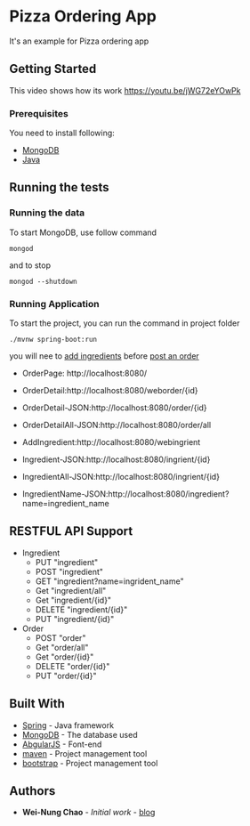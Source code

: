 
# Pizza Ordering App

It's an example for Pizza ordering app

## Getting Started

This video shows how its work
https://youtu.be/jWG72eYOwPk

### Prerequisites

You need to install following:

 - [MongoDB](https://www.mongodb.com/download-center)
 - [Java](https://java.com/download/)


## Running the tests

### Running the data

To start MongoDB, use follow command
```
mongod
```

and to stop

```
mongod --shutdown
```

### Running Application

To start the project, you can run the command in project folder

```
./mvnw spring-boot:run
```

you will nee to [add ingredients](http://localhost:8080/webingredient) before [post an order](http://localhost:8080/)

 - OrderPage: http://localhost:8080/
 - OrderDetail:http://localhost:8080/weborder/{id}
 - OrderDetail-JSON:http://localhost:8080/order/{id}
 - OrderDetailAll-JSON:http://localhost:8080/order/all
 
 - AddIngredient:http://localhost:8080/webingrient
 - Ingredient-JSON:http://localhost:8080/ingrient/{id}
 - IngredientAll-JSON:http://localhost:8080/ingrient/{id}
 - IngredientName-JSON:http://localhost:8080/ingredient?name=ingredient_name


## RESTFUL API Support

 

 - Ingredient
	 - PUT "ingredient"
	 - POST "ingredient"
	 - GET "ingredient?name=ingrident_name"
	 - Get "ingredient/all"
	 - Get "ingredient/{id}"
	 - DELETE "ingredient/{id}"
	 - PUT "ingredient/{id}" 
 - Order
	 - POST "order"
	 - Get "order/all"
	 - Get "order/{id}"
	 - DELETE "order/{id}"
	 - PUT "order/{id}" 


## Built With

* [Spring](https://spring.io//) - Java framework
* [MongoDB](https://www.mongodb.com/download-center) - The database used
* [AbgularJS](https://angular.io/) - Font-end 
* [maven](https://maven.apache.org/) - Project management tool
* [bootstrap](https://getbootstrap.com/) - Project management tool



## Authors

* **Wei-Nung Chao** - *Initial work* - [blog](https://weinungc.github.io/)
